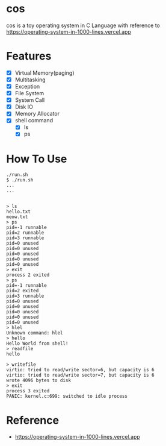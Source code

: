 # cos
cos is a toy operating system in C Language  with reference to https://operating-system-in-1000-lines.vercel.app

# Features
- [x] Virtual Memory(paging)
- [x] Multitasking
- [x] Exception
- [x] File System
- [x] System Call
- [x] Disk IO
- [x] Memory Allocator
- [x] shell command
  - [x] ls
  - [x] ps

# How To Use

```
./run.sh
$ ./run.sh
...
...


> ls
hello.txt
meow.txt
> ps
pid=-1 runnable
pid=2 runnable
pid=3 runnable
pid=0 unused
pid=0 unused
pid=0 unused
pid=0 unused
pid=0 unused
> exit
process 2 exited
> ps
pid=-1 runnable
pid=2 exited
pid=3 runnable
pid=0 unused
pid=0 unused
pid=0 unused
pid=0 unused
pid=0 unused
> hlel
Unknown command: hlel
> hello
Hello World from shell!
> readfile
hello

> writefile
virtio: tried to read/write sector=6, but capacity is 6
virtio: tried to read/write sector=7, but capacity is 6
wrote 4096 bytes to disk
> exit
process 3 exited
PANIC: kernel.c:699: switched to idle process
```


# Reference
- https://operating-system-in-1000-lines.vercel.app